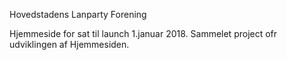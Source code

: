Hovedstadens Lanparty Forening

Hjemmeside for sat til launch 1.januar 2018.
Sammelet project ofr udviklingen af Hjemmesiden.
